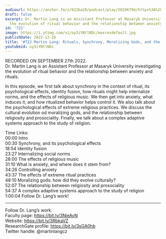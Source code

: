 ```yaml
---
audiourl: https://anchor.fm/s/822ba20/podcast/play/58196794/https%3A%2F%2Fd3ctxlq1ktw2nl.cloudfront.net%2Fstaging%2F2022-8-27%2F42f29c15-835e-d6cc-f4a8-96e953b7a5cf.m4a
draft: false
excerpt: Dr. Martin Lang is an Assistant Professor at Masaryk University investigating
  the evolution of ritual behavior and the relationship between anxiety and rituals.
id: '722'
image: https://i.ytimg.com/vi/oy3iYNtlNDc/maxresdefault.jpg
publishDate: 2022-12-26
title: '#722 Martin Lang: Rituals, Synchrony, Moralizing Gods, and the Study of Religion'
youtubeid: oy3iYNtlNDc
---
```

<div class="timelinks">

RECORDED ON SEPTEMBER 27th 2022.  
Dr. Martin Lang is an Assistant Professor at Masaryk University investigating the evolution of ritual behavior and the relationship between anxiety and rituals.

In this episode, we first talk about synchrony in the context of ritual, its psychological effects, identity fusion, how rituals might help internalize norms, and the effects of religious music. We then get into anxiety, what induces it, and how ritualized behavior helps control it. We also talk about the psychological effects of extreme religious practices. We discuss the cultural evolution od moralizing gods, and the relationship between religiosity and prosociality. Finally, we talk about a complex adaptive systems approach to the study of religion.

Time Links:  
<time>00:00</time> Intro  
<time>00:30</time> Synchrony, and its psychological effects  
<time>18:54</time> Identity fusion  
<time>23:27</time> Internalizing social norms  
<time>28:00</time> The effects of religious music  
<time>31:10</time> What is anxiety, and where does it stem from?  
<time>34:26</time> Controlling anxiety  
<time>43:37</time> The effects of extreme ritual practices  
<time>48:10</time> Moralizing gods: how did they evolve culturally?  
<time>52:07</time> The relationship between religiosity and prosociality  
<time>54:37</time> A complex adaptive systems approach to the study of religion  
<time>1:00:04</time> Follow Dr. Lang’s work!

---

Follow Dr. Lang’s work:  
Faculty page: https://bit.ly/3NieAyN  
Website: https://bit.ly/3RbkaVZ  
ResearchGate profile: https://bit.ly/3sGA0hb  
Twitter handle: @martinlangcz
</div>

